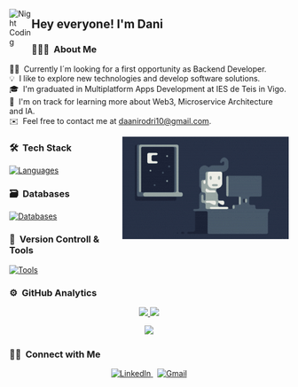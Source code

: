 
<img alt="Night Coding" src="./assets/Hand%20Wave.gif" width='40' align="left"/><h2 align="left">Hey everyone! I'm Dani</h2>

### 👨🏻‍💻 &nbsp;About Me

👨‍💻 &nbsp;Currently I´m looking for a first opportunity as Backend Developer.\
💡 &nbsp;I like to explore new technologies and develop software solutions.\
🎓 &nbsp;I'm graduated in Multiplatform Apps Development at IES de Teis in Vigo.\
🌱 &nbsp;I'm on track for learning more about Web3, Microservice Architecture and IA.\
✉️ &nbsp;Feel free to contact me at daanirodri10@gmail.com.


<img alt="Night Coding" src="https://raw.githubusercontent.com/AVS1508/AVS1508/master/assets/Night-Coding.gif" align="right"/>

### 🛠 &nbsp;Tech Stack

[![Languages](https://skillicons.dev/icons?i=java,kotlin,cs,html,css)](https://skillicons.dev)

### 🗃 &nbsp;Databases

[![Databases](https://skillicons.dev/icons?i=mysql,postgres,sqlite,mongodb)](https://skillicons.dev)

### 🧰 &nbsp;Version Controll & Tools 

[![Tools](https://skillicons.dev/icons?i=git,github,androidstudio,docker,graphql,hibernate,idea,maven,spring,unity,vscode)](https://skillicons.dev)

### ⚙️ &nbsp;GitHub Analytics

<p align="center">
  <a href="https://github.com/danirodri10">
    <img height="180em" src="https://github-readme-stats-eight-theta.vercel.app/api?username=danirodri10&show_icons=true&theme=algolia&include_all_commits=true&count_private=true"/>
  </a>
  <a href="https://github.com/Adityakanoi2001">
    <img height="180em" src="https://github-readme-stats-eight-theta.vercel.app/api/top-langs/?username=danirodri10&layout=compact&langs_count=8&theme=algolia"/>
  </a>
</p>

<p align="center">
  <img height="180em" src="https://github-readme-streak-stats.herokuapp.com/?user=danirodri10&theme=dark&hide_border=true"/>
</p>

### 🤝🏻 &nbsp;Connect with Me

<p align="center">
  <a href="https://www.linkedin.com/in/daniel-rodríguez-martínez-0b600734b/" target="_blank">
    <img src="https://skillicons.dev/icons?i=linkedin" alt="LinkedIn"/>
  </a>
  &nbsp;
  <a href="mailto:daanirodri10@gmail.com">
    <img src="https://skillicons.dev/icons?i=gmail" alt="Gmail"/>
  </a>
</p>



